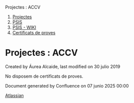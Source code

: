Projectes : ACCV  

1.  [Projectes](index.md)
2.  [PSIS](PSIS_24215797.md)
3.  [PSIS - WIKI](PSIS---WIKI_24215598.md)
4.  [Certificats de proves](Certificats-de-proves_24215620.md)

Projectes : ACCV
================

Created by Áurea Alcaide, last modified on 30 julio 2019

No disposem de certificats de proves.

  

Document generated by Confluence on 07 junio 2025 00:00

[Atlassian](http://www.atlassian.com/)